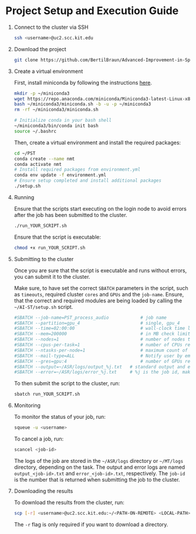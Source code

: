 # Project Setup and Execution Guide

1. Connect to the cluster via SSH

    ```bash
    ssh <username>@uc2.scc.kit.edu
    ```

2. Download the project

    ```bash
    git clone https://github.com/BertilBraun/Advanced-Improvement-in-Speech-Translation.git PST
    ```

3. Create a virtual environment

    First, install miniconda by following the instructions [here](https://docs.conda.io/projects/miniconda/en/latest/index.html#quick-command-line-install).

    ```bash
    mkdir -p ~/miniconda3
    wget https://repo.anaconda.com/miniconda/Miniconda3-latest-Linux-x86_64.sh -O ~/miniconda3/miniconda.sh
    bash ~/miniconda3/miniconda.sh -b -u -p ~/miniconda3
    rm -rf ~/miniconda3/miniconda.sh

    # Initialize conda in your bash shell
    ~/miniconda3/bin/conda init bash
    source ~/.bashrc
    ```

    Then, create a virtual environment and install the required packages:

    ```bash
    cd ~/PST
    conda create --name nmt
    conda activate nmt
    # Install required packages from environment.yml
    conda env update -f environment.yml
    # Ensure setup completed and install additional packages
    ./setup.sh
    ```

4. Running

    Ensure that the scripts start executing on the login node to avoid errors after the job has been submitted to the cluster.

    ```bash
    ./run_YOUR_SCRIPT.sh
    ```

    Ensure that the script is executable:

    ```bash
    chmod +x run_YOUR_SCRIPT.sh
    ```

5. Submitting to the cluster

    Once you are sure that the script is executable and runs without errors, you can submit it to the cluster.

    Make sure, to have set the correct `SBATCH` parameters in the script, such as `timeouts`, required cluster `cores` and `GPUs` and the `job-name`. Ensure, that the correct and required modules are being loaded by calling the `~/AI-ST/setup.sh` script.

    ```bash
    #SBATCH --job-name=PST_process_audio            # job name
    #SBATCH --partition=gpu_4                       # single, gpu_4
    #SBATCH --time=02:00:00                         # wall-clock time limit  
    #SBATCH --mem=200000                            # in MB check limits per node
    #SBATCH --nodes=1                               # number of nodes to be used
    #SBATCH --cpus-per-task=1                       # number of CPUs required per MPI task
    #SBATCH --ntasks-per-node=1                     # maximum count of tasks per node
    #SBATCH --mail-type=ALL                         # Notify user by email when certain event types occur.
    #SBATCH --gres=gpu:4                            # number of GPUs required per node 
    #SBATCH --output=~/ASR/logs/output_%j.txt   # standard output and error log
    #SBATCH --error=~/ASR/logs/error_%j.txt     # %j is the job id, making each log file unique, therefore not overwriting each other
    ```

    To then submit the script to the cluster, run:

    ```bash
    sbatch run_YOUR_SCRIPT.sh
    ```

6. Monitoring

    To monitor the status of your job, run:

    ```bash
    squeue -u <username>
    ```

    To cancel a job, run:

    ```bash
    scancel <job-id>
    ```

    The logs of the job are stored in the `~/ASR/logs` directory or `~/MT/logs` directory, depending on the task. The output and error logs are named `output_<job-id>.txt` and `error_<job-id>.txt`, respectively. The `job-id` is the number that is returned when submitting the job to the cluster.

7. Downloading the results

    To download the results from the cluster, run:

    ```bash
    scp [-r] <username>@uc2.scc.kit.edu:~/<PATH-ON-REMOTE> <LOCAL-PATH>
    ```

    The `-r` flag is only required if you want to download a directory.